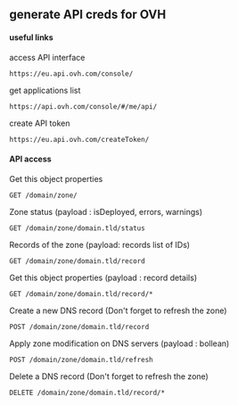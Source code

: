 ## generate API creds for OVH

#### useful links

access API interface

```https://eu.api.ovh.com/console/```

get applications list

```https://api.ovh.com/console/#/me/api/```

create API token

```https://eu.api.ovh.com/createToken/```

#### API access

Get this object properties

```GET /domain/zone/```

Zone status (payload : isDeployed, errors, warnings)

```GET /domain/zone/domain.tld/status```

Records of the zone (payload: records list of IDs)

```GET /domain/zone/domain.tld/record```

Get this object properties (payload : record details)

```GET /domain/zone/domain.tld/record/*```

Create a new DNS record (Don't forget to refresh the zone)

```POST /domain/zone/domain.tld/record```

Apply zone modification on DNS servers (payload : bollean)

```POST /domain/zone/domain.tld/refresh```

Delete a DNS record (Don't forget to refresh the zone)

```DELETE /domain/zone/domain.tld/record/*```
